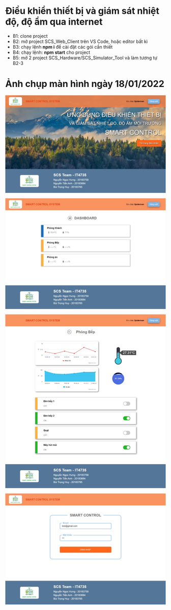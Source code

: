 # Điều khiển thiết bị và giám sát nhiệt độ, độ ẩm qua internet

- B1: clone project
- B2: mở project SCS_Web_Client trên VS Code, hoặc editor bất kì
- B3: chạy lệnh **npm i** để cài đặt các gói cần thiết
- B4: chạy lệnh: **npm start** cho project
- B5: mở 2 project SCS_Hardware/SCS_Simulator_Tool và làm tương tự B2-3

# Ảnh chụp màn hình ngày 18/01/2022

![screen 1](https://github.com/HungNguyen81/Devices-Control-IOT/blob/main/img/scs0.jpeg?raw=true "Trang chủ")

![screen 2](https://github.com/HungNguyen81/Devices-Control-IOT/blob/main/img/scs1.jpeg?raw=true "Trang dashboard")

![screen 3](https://github.com/HungNguyen81/Devices-Control-IOT/blob/main/img/scs2.jpeg?raw=true "Trang điều khiển")

![screen 4](https://github.com/HungNguyen81/Devices-Control-IOT/blob/main/img/scs3.jpeg?raw=true "Trang đăng nhập")

